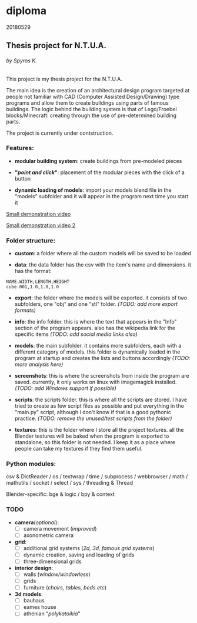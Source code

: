 # diploma
20180529

## Thesis project for N.T.U.A.
###### by Spyros K.

This project is my thesis project for the N.T.U.A.

The main idea is the creation of an architectural design program targeted at people not familiar with CAD (Computer Assisted Design/Drawing) type programs and allow them to create buildings using parts of famous buildings. The logic behind the building system is that of Lego/Froebel blocks/Minecraft: creating through the use of pre-determined building parts.

The project is currently under contstruction.

### Features:

- **modular building system**: create buildings from pre-modeled pieces

- **"_point and click_"**: placement of the modular pieces with the click of a button

- **dynamic loading of models**: import your models blend file in the "models" subfolder and it will appear in the program next time you start it

[Small demonstration video](https://gfycat.com/ClearcutExcitableBlobfish)

[Small demonstration video 2](https://gfycat.com/SeparateMellowBison)

### Folder structure:

- **custom**: a folder where all the custom models will be saved to be loaded

- **data**: the data folder has the csv with the item's name and dimensions. it has the format:
```
NAME,WIDTH,LENGTH,HEIGHT
cube.001,1.0,1.0,1.0
```

- **export**: the folder where the models will be exported. it consists of two subfolders, one "obj" and one "stl" folder. _(TODO: add more export formats)_

- **info**: the info folder. this is where the text that appears in the "Info" section of the program appears. also has the wikipedia link for the specific items _(TODO: add social media links also)_

- **models**: the main subfolder. it contains more subfolders, each with a different category of models. this folder is dynamically loaded in the program at startup and creates the lists and buttons accordingly _(TODO: more analysis here)_

- **screenshots**: this is where the screenshots from inside the program are saved. currently, it only works on linux with imagemagick installed. _(TODO: add Windows support if possible)_

- **scripts**: the scripts folder. this is where all the scripts are stored. I have tried to create as few script files as possible and put everything in the "main.py" script, although I don't know if that is a good pythonic practice. _(TODO: remove the unused/test scripts from the folder)_

- **textures**: this is the folder where I store all the project textures. all the Blender textures will be baked when the program is exported to standalone, so this folder is not needed. I keep it as a place where people can take my textures if they find them useful.

### Python modules:

csv & DictReader / os / textwrap / time / subprocess / webbrowser / math / mathutils / socket / select / sys / threading & Thread

Blender-specific: bge & logic / bpy & context


### TODO

- **camera**(_optional_):
  - [ ] camera movement (_improved_)
  - [ ] axonometric camera

- **grid**:
  - [ ] additional grid systems (_2d, 3d, famous grid systems_)
  - [ ] dynamic creation, saving and loading of grids
  - [ ] three-dimensional grids

- **interior design**:
  - [ ] walls (_window/windowless_)
  - [ ] grids
  - [ ] furniture (_chairs, tables, beds etc_)

- **3d models**:
  - [ ] bauhaus
  - [ ] eames house
  - [ ] athenian "_polykatoikia_"

